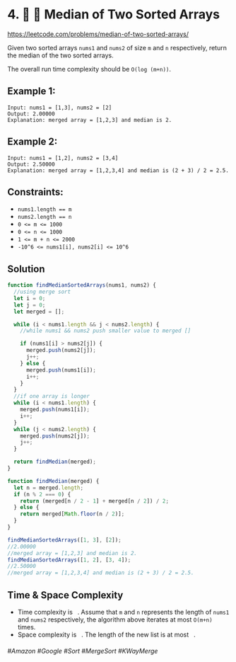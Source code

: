 # 4. 🔎 🌴 Median of Two Sorted Arrays
https://leetcode.com/problems/median-of-two-sorted-arrays/

Given two sorted arrays `nums1` and `nums2` of size `m` and `n` respectively, return the median of the two sorted arrays.

The overall run time complexity should be `O(log (m+n))`.

## Example 1:
````
Input: nums1 = [1,3], nums2 = [2]
Output: 2.00000
Explanation: merged array = [1,2,3] and median is 2.
````
## Example 2:
````
Input: nums1 = [1,2], nums2 = [3,4]
Output: 2.50000
Explanation: merged array = [1,2,3,4] and median is (2 + 3) / 2 = 2.5.
```` 

## Constraints:

- `nums1.length == m`
- `nums2.length == n`
- `0 <= m <= 1000`
- `0 <= n <= 1000`
- `1 <= m + n <= 2000`
- `-10^6 <= nums1[i], nums2[i] <= 10^6`

## Solution
````js
function findMedianSortedArrays(nums1, nums2) {
  //using merge sort
  let i = 0;
  let j = 0;
  let merged = [];

  while (i < nums1.length && j < nums2.length) {
    //while nums1 && nums2 push smaller value to merged []

    if (nums1[i] > nums2[j]) {
      merged.push(nums2[j]);
      j++;
    } else {
      merged.push(nums1[i]);
      i++;
    }
  }
  //if one array is longer
  while (i < nums1.length) {
    merged.push(nums1[i]);
    i++;
  }
  while (j < nums2.length) {
    merged.push(nums2[j]);
    j++;
  }

  return findMedian(merged);
}

function findMedian(merged) {
  let n = merged.length;
  if (n % 2 === 0) {
    return (merged[n / 2 - 1] + merged[n / 2]) / 2;
  } else {
    return merged[Math.floor(n / 2)];
  }
}

findMedianSortedArrays([1, 3], [2]);
//2.00000
//merged array = [1,2,3] and median is 2.
findMedianSortedArrays([1, 2], [3, 4]);
//2.50000
//merged array = [1,2,3,4] and median is (2 + 3) / 2 = 2.5.
````

## Time & Space Complexity
- Time complexity is ` `. Assume that `m` and `n` represents the length of `nums1` and `nums2` respectively, the algorithm above iterates at most `O(m+n)` times.
- Space complexity is ` `. The length of the new list is at most ` `.
###### #Amazon #Google #Sort #MergeSort #KWayMerge
